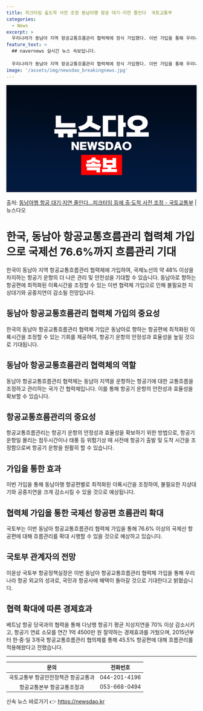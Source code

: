 ```yaml
---
title: 피크타임 출도착 사전 조정 동남아행 항공 대기·지연 줄인다  국토교통부
categories:
  - News
excerpt: >
  우리나라가 동남아 지역 항공교통흐름관리 협력체에 정식 가입했다. 이번 가입을 통해 우리나라 국제노선 중 항공…
feature_text: >
  ## navernews 실시간 뉴스 속보입니다.

  우리나라가 동남아 지역 항공교통흐름관리 협력체에 정식 가입했다. 이번 가입을 통해 우리나라 국제노선 중 항공…
image: '/assets/img/newsdao_breakingnews.jpg'
---
```


![뉴스다오 속보](/assets/img/newsdao_breakingnews.jpg)

<p>출처: <a href="https://newsdao.kr/3368" rel="dofollow">동남아행 항공 대기·지연 줄인다…피크타임 등에 출·도착 사전 조정 - 국토교통부</a> | 뉴스다오</p>

<h1>한국, 동남아 항공교통흐름관리 협력체 가입으로 국제선 76.6%까지 흐름관리 기대</h1>
<p data-ke-size="size16">한국이 동남아 지역 항공교통흐름관리 협력체에 가입하여, 국제노선의 약 48% 이상을 차지하는 항공기 운항의 더 나은 관리 및 안전성을 기대할 수 있습니다. 동남아로 향하는 항공편에 최적화된 이륙시간을 조정할 수 있는 이번 협력체 가입으로 인해 불필요한 지상대기와 공중지연이 감소될 전망입니다.</p>

<h2 data-ke-size="size21">동남아 항공교통흐름관리 협력체 가입의 중요성</h2>
<p data-ke-size="size16">한국의 동남아 항공교통흐름관리 협력체 가입은 동남아로 향하는 항공편에 최적화된 이륙시간을 조정할 수 있는 기회를 제공하여, 항공기 운항의 안정성과 효율성을 높일 것으로 기대됩니다.</p>

<h2 data-ke-size="size21">동남아 항공교통흐름관리 협력체의 역할</h2>
<p data-ke-size="size16">동남아 항공교통흐름관리 협력체는 동남아 지역을 운항하는 항공기에 대한 교통흐름을 조정하고 관리하는 국가 간 협력체입니다. 이를 통해 항공기 운항의 안전성과 효율성을 확보할 수 있습니다.</p>

<h2 data-ke-size="size21">항공교통흐름관리의 중요성</h2>
<p data-ke-size="size16">항공교통흐름관리는 항공기 운항의 안정성과 효율성을 확보하기 위한 방법으로, 항공기 운항일 몰리는 첨두시간이나 태풍 등 위험기상 때 사전에 항공기 출발 및 도착 시간을 조정함으로써 항공기 운항을 원활히 할 수 있습니다.</p>

<h2 data-ke-size="size21">가입을 통한 효과</h2>
<p data-ke-size="size16">이번 가입을 통해 동남아행 항공편별로 최적화된 이륙시간을 조정하여, 불필요한 지상대기와 공중지연을 크게 감소시킬 수 있을 것으로 예상됩니다.</p>

<h2 data-ke-size="size21">협력체 가입을 통한 국제선 항공편 흐름관리 확대</h2>
<p data-ke-size="size16">국토부는 이번 동남아 항공교통흐름관리 협력체 가입을 통해 76.6% 이상의 국제선 항공편에 대해 흐름관리를 확대 시행할 수 있을 것으로 예상하고 있습니다.</p>

<h2 data-ke-size="size21">국토부 관계자의 전망</h2>
<p data-ke-size="size16">이윤상 국토부 항공정책실장은 이번 동남아 항공교통흐름관리 협력체 가입을 통해 우리나라 항공 외교의 성과로, 국민과 항공사에 혜택이 돌아갈 것으로 기대한다고 밝혔습니다.</p>

<h2 data-ke-size="size21">협력 확대에 따른 경제효과</h2>
<p data-ke-size="size16">베트남 항공 당국과의 협력을 통해 다낭행 항공기 평균 지상지연을 70% 이상 감소시키고, 항공기 연료 소모를 연간 1억 4500만 원 절약하는 경제효과를 거뒀으며, 2015년부터 한·중·일 3개국 항공교통흐름관리 협의체를 통해 45.5% 항공편에 대해 흐름관리를 적용해왔다고 전했습니다.</p>

<hr>
<table>
	<thead>
		<tr>
			<th>문의</th>
			<th>전화번호</th>
		</tr>
	</thead>
	<tbody>
		<tr>
			<td style="text-align: center;">국토교통부 항공안전정책관 항공교통과</td>
			<td style="text-align: center;">044-201-4196</td>
		</tr>
		<tr>
			<td style="text-align: center;">항공교통본부 항공교통조정과</td>
			<td style="text-align: center;">053-668-0494</td>
		</tr>
	</tbody>
</table>
<p data-ke-size="size16"></p> 

신속 뉴스 바로가기 👉 <a href="https://newsdao.kr" rel="dofollow">https://newsdao.kr</a>


